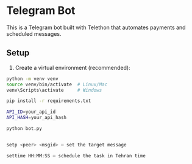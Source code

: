 # Telegram Bot

This is a Telegram bot built with Telethon that automates payments and scheduled messages.

## Setup

1. Create a virtual environment (recommended):
```bash
python -m venv venv
source venv/bin/activate  # Linux/Mac
venv\Scripts\activate     # Windows

pip install -r requirements.txt

API_ID=your_api_id
API_HASH=your_api_hash

python bot.py


setp <peer> <msgid> – set the target message

settime HH:MM:SS – schedule the task in Tehran time